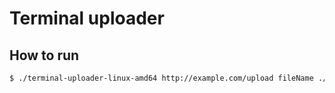# Terminal uploader

## How to run

```sh
$ ./terminal-uploader-linux-amd64 http://example.com/upload fileName ./invoice.pdf
```